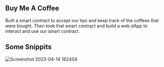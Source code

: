 ## Buy Me A Coffee

Built a smart contract to accept our tips and keep track of the coffees that were bought. Then took that smart contract and build a web dApp to interact and use our smart contract.

## Some Snippits

![Screenshot 2023-04-14 162404](https://user-images.githubusercontent.com/111880621/232027515-a60413f2-4a7e-4c79-962c-4f8e24c77159.png)

